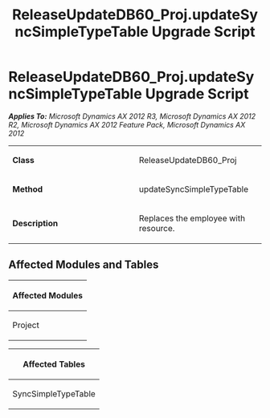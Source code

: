 ﻿---
title: ReleaseUpdateDB60_Proj.updateSyncSimpleTypeTable Upgrade Script
TOCTitle: ReleaseUpdateDB60_Proj.updateSyncSimpleTypeTable Upgrade Script
ms:assetid: 2bfa3647-4a64-3cb9-68d9-8eab343e5de4
ms:mtpsurl: https://msdn.microsoft.com/en-us/library/JJ735955(v=AX.60)
ms:contentKeyID: 49707373
ms.date: 05/18/2015
mtps_version: v=AX.60
---

# ReleaseUpdateDB60\_Proj.updateSyncSimpleTypeTable Upgrade Script 


_**Applies To:** Microsoft Dynamics AX 2012 R3, Microsoft Dynamics AX 2012 R2, Microsoft Dynamics AX 2012 Feature Pack, Microsoft Dynamics AX 2012_

<table>
<colgroup>
<col style="width: 50%" />
<col style="width: 50%" />
</colgroup>
<tbody>
<tr class="odd">
<td><p><strong>Class</strong></p></td>
<td><p>ReleaseUpdateDB60_Proj</p></td>
</tr>
<tr class="even">
<td><p><strong>Method</strong></p></td>
<td><p>updateSyncSimpleTypeTable</p></td>
</tr>
<tr class="odd">
<td><p><strong>Description</strong></p></td>
<td><p>Replaces the employee with resource.</p></td>
</tr>
</tbody>
</table>


## Affected Modules and Tables

<table>
<colgroup>
<col style="width: 100%" />
</colgroup>
<thead>
<tr class="header">
<th><p>Affected Modules</p></th>
</tr>
</thead>
<tbody>
<tr class="odd">
<td><p>Project</p></td>
</tr>
</tbody>
</table>


<table>
<colgroup>
<col style="width: 100%" />
</colgroup>
<thead>
<tr class="header">
<th><p>Affected Tables</p></th>
</tr>
</thead>
<tbody>
<tr class="odd">
<td><p>SyncSimpleTypeTable</p></td>
</tr>
</tbody>
</table>

  


